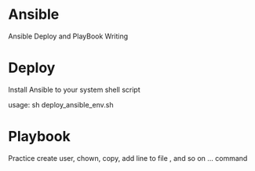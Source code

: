 # Ansible
Ansible Deploy and PlayBook Writing


# Deploy
Install Ansible to your system shell script

usage: sh deploy_ansible_env.sh


# Playbook
Practice create user, chown, copy, add line to file , and so on ... command
